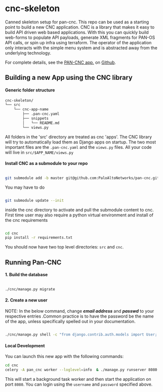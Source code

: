 # cnc-skeleton
Canned skeleton setup for pan-cnc. This repo can be used as a starting point to build a new CNC application. CNC is a 
library that makes it easy to build API driven web based applications. With this you can quickly build web-forms
to populate API payloads, generate XML fragments for PAN-OS API calls, or spin up infra using terraform. The operator
of the application only interacts with the simple menu system and is abstracted away from the underlying technology. 

For complete details, see the [PAN-CNC app.](https://github.com/PaloAltoNetworks/pan-cnc/blob/master/docs/Installation.md)
on [Github](www.github.com).

## Building a new App using the CNC library

#### Generic folder structure

```bash
cnc-skeleton/
└── src
    └── cnc-app-name
        ├── .pan-cnc.yaml
        ├── snippets
        │   └── README.md
        └── views.py
```


All folders in the 'src' directory are treated as cnc 'apps'. The CNC library will try to automatically load them 
as Django apps on startup. The two most important files are the `.pan-cnc.yaml` and the `views.py` files. 
All your code will live in `src/$APP_NAME/views.py`


#### Install CNC as a submodule to your repo

```bash

git submodule add -b master git@github.com:PaloAltoNetworks/pan-cnc.git cnc

```

You may have to do

```bash

git submodule update --init

```

inside the cnc directory to activate and pull the submodule content to cnc. First time user may also require a python
virtual environment and install of the cnc requirements

```bash

cd cnc
pip install -r requirements.txt

```

You should now have two top level directories: `src` and `cnc`. 

## Running Pan-CNC

#### 1. Build the database
```bash

./cnc/manage.py migrate

```

#### 2. Create a new user

NOTE: In the below command, change ***email address*** and ***passwd*** to your respective entries .Common practice 
is to have the password be the name of the app, unless specifically spelled out in your documentation.

```bash

./cnc/manage.py shell -c "from django.contrib.auth.models import User; User.objects.create_superuser('paloalto', 'admin@example.com', 'passwd')"

```

#### Local Development

You can launch this new app with the following commands:

```bash
cd cnc
celery -A pan_cnc worker --loglevel=info  & ./manage.py runserver 8080

```

This will start a background task worker and then start the application on port `8080`. You can login using the 
`username` and `password` specified above. 
